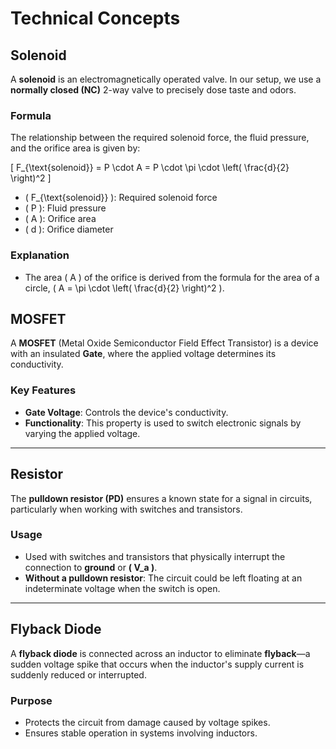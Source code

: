 # Technical Concepts

## Solenoid
A **solenoid** is an electromagnetically operated valve. In our setup, we use a **normally closed (NC)** 2-way valve to precisely dose taste and odors.

### Formula
The relationship between the required solenoid force, the fluid pressure, and the orifice area is given by:

\[
F_{\text{solenoid}} = P \cdot A = P \cdot \pi \cdot \left( \frac{d}{2} \right)^2
\]

- \( F_{\text{solenoid}} \): Required solenoid force  
- \( P \): Fluid pressure  
- \( A \): Orifice area  
- \( d \): Orifice diameter  

### Explanation
- The area \( A \) of the orifice is derived from the formula for the area of a circle, \( A = \pi \cdot \left( \frac{d}{2} \right)^2 \).


## MOSFET
A **MOSFET** (Metal Oxide Semiconductor Field Effect Transistor) is a device with an insulated **Gate**, where the applied voltage determines its conductivity. 

### Key Features
- **Gate Voltage**: Controls the device's conductivity.  
- **Functionality**: This property is used to switch electronic signals by varying the applied voltage.

---

## Resistor
The **pulldown resistor (PD)** ensures a known state for a signal in circuits, particularly when working with switches and transistors.

### Usage
- Used with switches and transistors that physically interrupt the connection to **ground** or **\( V_a \)**.  
- **Without a pulldown resistor**: The circuit could be left floating at an indeterminate voltage when the switch is open.

---

## Flyback Diode
A **flyback diode** is connected across an inductor to eliminate **flyback**—a sudden voltage spike that occurs when the inductor's supply current is suddenly reduced or interrupted.

### Purpose
- Protects the circuit from damage caused by voltage spikes.  
- Ensures stable operation in systems involving inductors.
